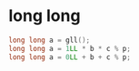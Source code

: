 # long long
```cpp
long long a = gll();
long long a = 1LL * b * c % p;
long long a = 0LL + b + c % p;
```

